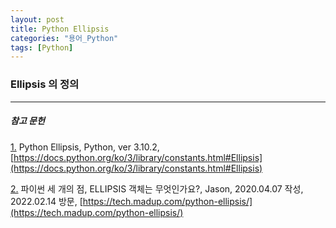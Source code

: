```yaml
---
layout: post
title: Python Ellipsis
categories: "용어_Python"
tags: [Python]
---
```


### Ellipsis 의 정의

---

##### 참고 문헌

<a href="#footnote_1_2" name="footnote_1_1">1.</a> Python Ellipsis, Python, ver 3.10.2,[https://docs.python.org/ko/3/library/constants.html#Ellipsis](https://docs.python.org/ko/3/library/constants.html#Ellipsis)

<a href="#footnote_2_2" name="footnote_2_1">2.</a> 파이썬 세 개의 점, ELLIPSIS 객체는 무엇인가요?, Jason, 2020.04.07 작성, 2022.02.14 방문, [https://tech.madup.com/python-ellipsis/](https://tech.madup.com/python-ellipsis/)